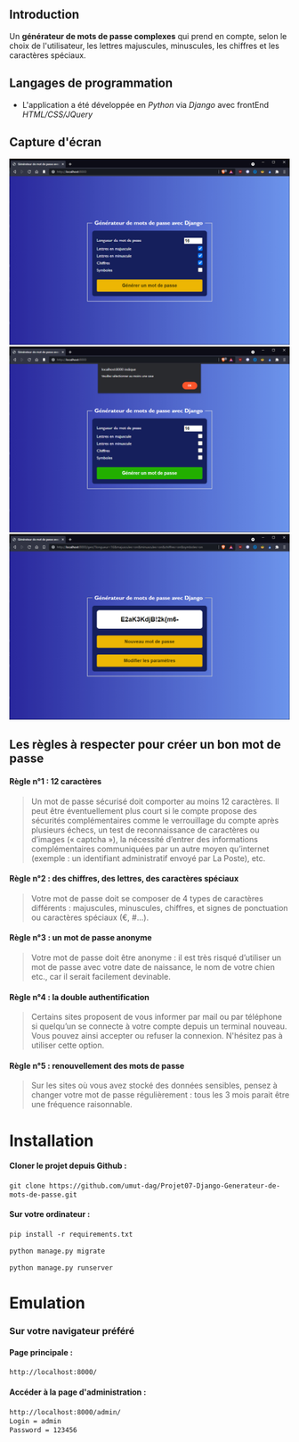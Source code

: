 
## Introduction
Un **générateur de mots de passe complexes** qui prend en compte, selon le choix de l'utilisateur, les lettres majuscules, minuscules, les chiffres et les caractères spéciaux.

##  Langages de programmation
- L'application a été développée en *Python* via *Django* avec frontEnd *HTML/CSS/JQuery*


## Capture d'écran
<img src="https://raw.githubusercontent.com/umut-dag/Projet07-Django-Generateur-de-mots-de-passe/main/screenshots/2021-09-04_042436.jpg" alt="Capture d'écran"/>

<img src="https://raw.githubusercontent.com/umut-dag/Projet07-Django-Generateur-de-mots-de-passe/main/screenshots/2021-09-04_042449.jpg" alt="Capture d'écran"/>

<img src="https://raw.githubusercontent.com/umut-dag/Projet07-Django-Generateur-de-mots-de-passe/main/screenshots/2021-09-04_042727.jpg" alt="Capture d'écran"/>


## Les règles à respecter pour créer un bon mot de passe

#### Règle n°1 : 12 caractères
> Un mot de passe sécurisé doit comporter au moins 12 caractères. Il peut être éventuellement plus court si le compte propose des sécurités complémentaires comme le verrouillage du compte après plusieurs échecs, un test de reconnaissance de caractères ou d’images (« captcha »), la nécessité d’entrer des informations complémentaires communiquées par un autre moyen qu’internet (exemple : un identifiant administratif envoyé par La Poste), etc.

#### Règle n°2 : des chiffres, des lettres, des caractères spéciaux
> Votre mot de passe doit se composer de 4 types de caractères différents : majuscules, minuscules, chiffres, et signes de ponctuation ou caractères spéciaux (€, #...).

#### Règle n°3 : un mot de passe anonyme
> Votre mot de passe doit être anonyme : il est très risqué d’utiliser un mot de passe avec votre date de naissance, le nom de votre chien etc., car il serait facilement devinable.

#### Règle n°4 : la double authentification
> Certains sites proposent de vous informer par mail ou par téléphone si quelqu’un se connecte à votre compte depuis un terminal nouveau. Vous pouvez ainsi accepter ou refuser la connexion. N'hésitez pas à utiliser cette option.

#### Règle n°5 : renouvellement des mots de passe
> Sur les sites où vous avez stocké des données sensibles, pensez à changer votre mot de passe régulièrement : tous les 3 mois parait être une fréquence raisonnable.
> 

# Installation

#### Cloner le projet depuis Github :
```
git clone https://github.com/umut-dag/Projet07-Django-Generateur-de-mots-de-passe.git
```
#### Sur votre ordinateur :
```
pip install -r requirements.txt
```
```
python manage.py migrate
```
```
python manage.py runserver
```


# Emulation

### Sur votre navigateur préféré

#### Page principale :
```
http://localhost:8000/
```

####  Accéder à la page d'administration :
```
http://localhost:8000/admin/
Login = admin
Password = 123456
```

